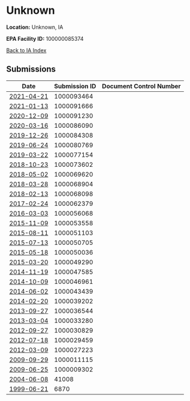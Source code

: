 # Unknown

**Location:** Unknown, IA

**EPA Facility ID:** 100000085374

[Back to IA Index](../../index.md)

## Submissions

| Date | Submission ID | Document Control Number |
|------|--------------|-------------------------|
| [2021-04-21](submissions/1000093464.md) | 1000093464 |  |
| [2021-01-13](submissions/1000091666.md) | 1000091666 |  |
| [2020-12-09](submissions/1000091230.md) | 1000091230 |  |
| [2020-03-16](submissions/1000086090.md) | 1000086090 |  |
| [2019-12-26](submissions/1000084308.md) | 1000084308 |  |
| [2019-06-24](submissions/1000080769.md) | 1000080769 |  |
| [2019-03-22](submissions/1000077154.md) | 1000077154 |  |
| [2018-10-23](submissions/1000073602.md) | 1000073602 |  |
| [2018-05-02](submissions/1000069620.md) | 1000069620 |  |
| [2018-03-28](submissions/1000068904.md) | 1000068904 |  |
| [2018-02-13](submissions/1000068098.md) | 1000068098 |  |
| [2017-02-24](submissions/1000062379.md) | 1000062379 |  |
| [2016-03-03](submissions/1000056068.md) | 1000056068 |  |
| [2015-11-09](submissions/1000053558.md) | 1000053558 |  |
| [2015-08-11](submissions/1000051103.md) | 1000051103 |  |
| [2015-07-13](submissions/1000050705.md) | 1000050705 |  |
| [2015-05-18](submissions/1000050036.md) | 1000050036 |  |
| [2015-03-20](submissions/1000049290.md) | 1000049290 |  |
| [2014-11-19](submissions/1000047585.md) | 1000047585 |  |
| [2014-10-09](submissions/1000046961.md) | 1000046961 |  |
| [2014-06-02](submissions/1000043439.md) | 1000043439 |  |
| [2014-02-20](submissions/1000039202.md) | 1000039202 |  |
| [2013-09-27](submissions/1000036544.md) | 1000036544 |  |
| [2013-03-04](submissions/1000033280.md) | 1000033280 |  |
| [2012-09-27](submissions/1000030829.md) | 1000030829 |  |
| [2012-07-18](submissions/1000029459.md) | 1000029459 |  |
| [2012-03-09](submissions/1000027223.md) | 1000027223 |  |
| [2009-09-29](submissions/1000011115.md) | 1000011115 |  |
| [2009-06-25](submissions/1000009302.md) | 1000009302 |  |
| [2004-06-08](submissions/41008.md) | 41008 |  |
| [1999-06-21](submissions/6870.md) | 6870 |  |
